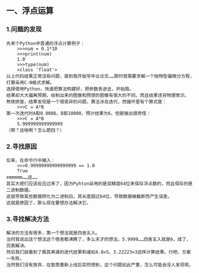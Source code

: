 ## 一、浮点运算
### 1.问题的发现
    先来个Python中普通的浮点计算例子：
        >>>num = 0.1*10
        >>>print(num)
        1.0
        >>>type(num)
        <class 'float'>
    以上代码结果正常没有问题，直到我开始写毕业论文……那时我需要求解一个抛物型偏微分方程，打算采用C-N格式求解。
    选择使用Python，快速把算法构建好，把参数丢进去，开始跑。
    结果却大大偏离预期，绘制出来的图像和预想的图像有很大的不同，而且结果违背物理常识。
    熬夜排查，结果发现是一个很诡异的问题，算法涉及迭代，而循环里有个算式是：
        >>>C = A*B
    第一次迭代时A取0.0006，B取10000，预计结果为6，但是输出很奇怪：
        >>>C = A*B
        5.999999999999999
    （啊？这啥啊？怎么肥四？）
### 2.寻找原因
    后来，在命令行中输入：
        >>>0.99999999999999999 == 1.0
        True
    emmmmm……这……
    其实大佬们应该反应过来了，因为Pyhton采用的是双精度64位来保存浮点数的，而且保存的是二进制数据。
    这就导致某些数据转化为二进制后，其长度超过64位，导致数据被截断而产生误差。
    这就是原因了，那么现在要想办法解决它。
### 3.寻找解决方法
    解决的方法有很多，第一个想法就是四舍五入。
    当时我说出这个想法这个宿舍都沸腾了，多么天才的想法，5.9999……四舍五入就是6，成了，完美解决。
    然后我们就看到了极其离谱的迭代结果和诸如4.8=5，3.22223=3这样计算结果。行吧，方案一失败。
    当然我们没有放弃，在智商重新上线后突然想到，这个问题如此严重，怎么可能会没人发现呢。
    
    
